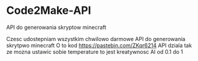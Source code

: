 # Code2Make-API
API do generowania skryptow minecraft

Czesc udostepniam wszystkim chwilowo darmowe API do generowania skrytpwo minecraft
O to kod https://pastebin.com/ZKqr6214
API dziala tak ze mozna ustawic sobie temperature to jest kreatywnosc AI od 0.1 do 1
